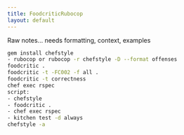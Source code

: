 ```yaml
---
title: FoodcriticRubocop
layout: default
---
```


Raw notes... needs formatting, context, examples

``` bash
​gem install chefstyle
- rubocop or rubocop -r chefstyle -D --format offenses
foodcritic .
foodcritic -t -FC002 -f all .
foodcritic -t correctness
chef exec rspec
script:
- chefstyle
- foodcritic .
- chef exec rspec
- kitchen test -d always
chefstyle -a
```
